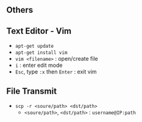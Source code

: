 ## Others

## Text Editor - Vim

- `apt-get update`
- `apt-get install vim`
- `vim <filename>` : open/create file
- `i` : enter edit mode
- `Esc`, type `:x` then `Enter` : exit vim


## File Transmit

 - `scp -r <soure/path> <dst/path>`
    - `<soure/path>`, `<dst/path>` : `username@IP:path`